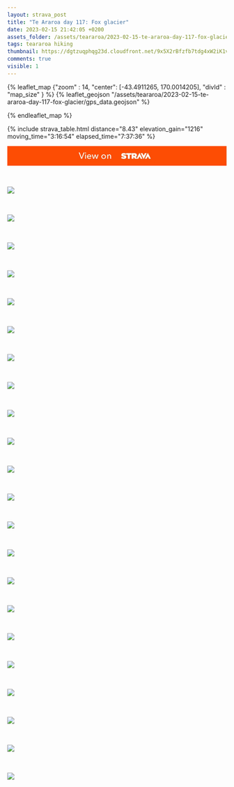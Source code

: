 ```yaml
---
layout: strava_post
title: "Te Araroa day 117: Fox glacier"
date: 2023-02-15 21:42:05 +0200
assets_folder: /assets/teararoa/2023-02-15-te-araroa-day-117-fox-glacier
tags: teararoa hiking
thumbnail: https://dgtzuqphqg23d.cloudfront.net/9x5X2rBfzfb7tdg4xW2iK1vYPm9RRXFlusDnaqgTIr4-1024x767.jpg
comments: true
visible: 1
---
```



{% leaflet_map {"zoom" : 14,
                  "center": [-43.4911265, 170.0014205],
                 "divId" : "map_size" } %}
    {% leaflet_geojson "/assets/teararoa/2023-02-15-te-araroa-day-117-fox-glacier/gps_data.geojson" %}

{% endleaflet_map %}





{% include strava_table.html distance="8.43" elevation_gain="1216" moving_time="3:16:54" elapsed_time="7:37:36" %}

[![](/assets/strava.jpg)](https://www.strava.com/activities/8569116772)


<br />

![](https://dgtzuqphqg23d.cloudfront.net/9x5X2rBfzfb7tdg4xW2iK1vYPm9RRXFlusDnaqgTIr4-1024x767.jpg)


<br />

![](https://dgtzuqphqg23d.cloudfront.net/ORUNp6jyiAsZvI1A13Blu2DJM3ZbnVsNFHW9q4whfNQ-1024x768.jpg)


<br />

![](https://dgtzuqphqg23d.cloudfront.net/isCsMSzRe1PHdytZe6n9qwldzCD4XjduPJFWSXgLybI-1024x768.jpg)


<br />

![](https://dgtzuqphqg23d.cloudfront.net/Y6OIo9rx9FrIpikIMfvwd5yv2mHCvSYJflzkE9nV3oQ-1024x768.jpg)


<br />

![](https://dgtzuqphqg23d.cloudfront.net/AihASRS6Hqemmuq1SdkT_xlNH6uVwUQeahX2XLcA2F8-1024x768.jpg)


<br />

![](https://dgtzuqphqg23d.cloudfront.net/uLYr1Fdj6BjYyB0D_3X5M9zQ8WonjiiC2_xGB28hEiI-1024x768.jpg)


<br />

![](https://dgtzuqphqg23d.cloudfront.net/YfT45ftAPy3EZHQx4mxtv4UsrN9icgEi-5Pzr817A1Q-1024x768.jpg)


<br />

![](https://dgtzuqphqg23d.cloudfront.net/Vyt3UdwIjtQ6mrbCouMgh5oqBrnY8Vnaaz0arDI6HnU-1024x768.jpg)


<br />

![](https://dgtzuqphqg23d.cloudfront.net/N6Jr4UAxJDA0hGnCbVHaf_VHZcebFhey3CxzgS7O-bk-1024x768.jpg)


<br />

![](https://dgtzuqphqg23d.cloudfront.net/IH67M5jzuNKdIfDxD-oK9A0ph_Qbolx3WWRAHP-0VZ8-1024x768.jpg)


<br />

![](https://dgtzuqphqg23d.cloudfront.net/LLg3cr0PGWQE-lKb0LLe2HSq7N58e0fmoWNRXzu3ogI-1024x768.jpg)


<br />

![](https://dgtzuqphqg23d.cloudfront.net/f3UUThBW3OKxIOCGAWBjLlhl71wAb2Qg4GP2J7dCHrY-768x1024.jpg)


<br />

![](https://dgtzuqphqg23d.cloudfront.net/lGVOftoT23a9QHr2Ud5fVTh-v55flYy2X_9Q5G47q-I-1024x768.jpg)


<br />

![](https://dgtzuqphqg23d.cloudfront.net/x3BLXQmjIKImUgsyO5KKiN_-8Pqhhx75SYwxDdM3hV8-1024x768.jpg)


<br />

![](https://dgtzuqphqg23d.cloudfront.net/YiHzfy-OjcBHWGfozHRV-sg6Zu_rQyKaOiG1JV6ZJJ4-1024x768.jpg)


<br />

![](https://dgtzuqphqg23d.cloudfront.net/fEamMHOQAGQQKXGweZx2_YtUz80lFpAHNOEHii7HpAI-1024x768.jpg)


<br />

![](https://dgtzuqphqg23d.cloudfront.net/pIL_d2fjd6-LAcXPgmtKuFHEUIuYdPc1JlSrqvOc9QI-768x1024.jpg)


<br />

![](https://dgtzuqphqg23d.cloudfront.net/32hNenDnIU5B7EUNfe77F82DZRCGwNN5W5L9w1qRKDA-768x1024.jpg)


<br />

![](https://dgtzuqphqg23d.cloudfront.net/7xlTMhoV8fIFuSrRNvzrvbJy4Q25Berd-0FTvDsCOEI-1024x768.jpg)


<br />

![](https://dgtzuqphqg23d.cloudfront.net/fBGMDiG3A9Yv6yUbzcHf3tcoxQqTQ5Ht7A2aFVUpLh8-1024x768.jpg)


<br />

![](https://dgtzuqphqg23d.cloudfront.net/819cBRsuz4MqpckRIFNScFO5xb8xZ9QbDmmIKKkTG-c-1024x768.jpg)


<br />

![](https://dgtzuqphqg23d.cloudfront.net/nutm3eTW2OuiZ2OLaSWvucsGHBnO0flJde_Ih9nwM5o-767x1024.jpg)
